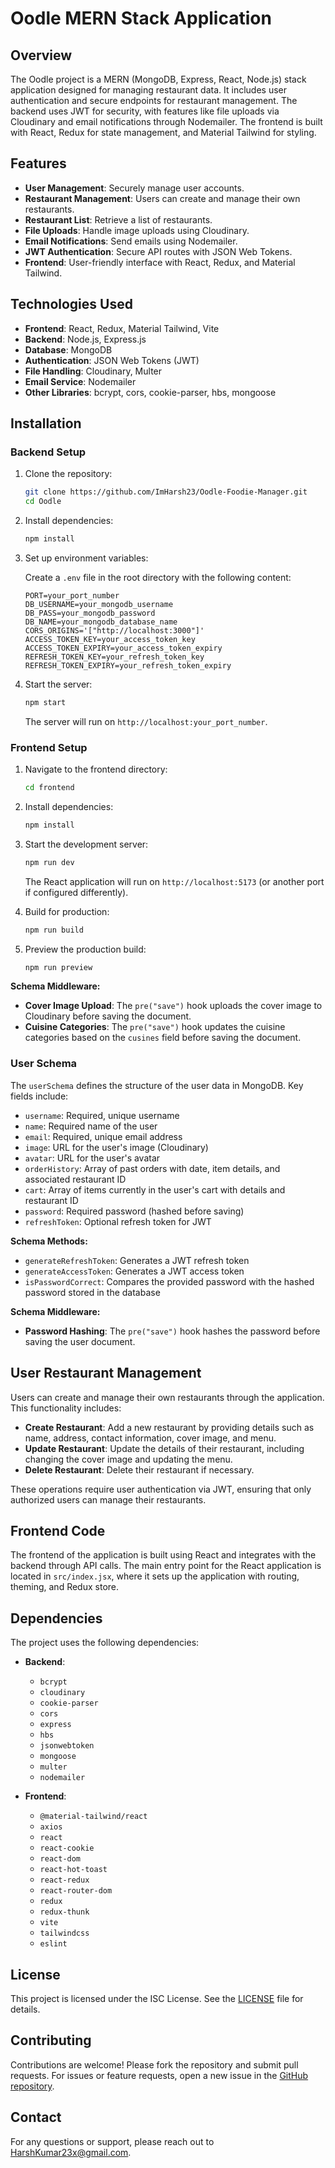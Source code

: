 # Oodle MERN Stack Application

## Overview

The Oodle project is a MERN (MongoDB, Express, React, Node.js) stack application designed for managing restaurant data. It includes user authentication and secure endpoints for restaurant management. The backend uses JWT for security, with features like file uploads via Cloudinary and email notifications through Nodemailer. The frontend is built with React, Redux for state management, and Material Tailwind for styling.

## Features

- **User Management**: Securely manage user accounts.
- **Restaurant Management**: Users can create and manage their own restaurants.
- **Restaurant List**: Retrieve a list of restaurants.
- **File Uploads**: Handle image uploads using Cloudinary.
- **Email Notifications**: Send emails using Nodemailer.
- **JWT Authentication**: Secure API routes with JSON Web Tokens.
- **Frontend**: User-friendly interface with React, Redux, and Material Tailwind.

## Technologies Used

- **Frontend**: React, Redux, Material Tailwind, Vite
- **Backend**: Node.js, Express.js
- **Database**: MongoDB
- **Authentication**: JSON Web Tokens (JWT)
- **File Handling**: Cloudinary, Multer
- **Email Service**: Nodemailer
- **Other Libraries**: bcrypt, cors, cookie-parser, hbs, mongoose

## Installation

### Backend Setup

1. Clone the repository:

   ```bash
   git clone https://github.com/ImHarsh23/Oodle-Foodie-Manager.git
   cd Oodle
   ```

2. Install dependencies:

   ```bash
   npm install
   ```

3. Set up environment variables:

   Create a `.env` file in the root directory with the following content:

   ```env
   PORT=your_port_number
   DB_USERNAME=your_mongodb_username
   DB_PASS=your_mongodb_password
   DB_NAME=your_mongodb_database_name
   CORS_ORIGINS='["http://localhost:3000"]'
   ACCESS_TOKEN_KEY=your_access_token_key
   ACCESS_TOKEN_EXPIRY=your_access_token_expiry
   REFRESH_TOKEN_KEY=your_refresh_token_key
   REFRESH_TOKEN_EXPIRY=your_refresh_token_expiry
   ```

4. Start the server:
   ```bash
   npm start
   ```
   The server will run on `http://localhost:your_port_number`.

### Frontend Setup

1. Navigate to the frontend directory:

   ```bash
   cd frontend
   ```

2. Install dependencies:

   ```bash
   npm install
   ```

3. Start the development server:

   ```bash
   npm run dev
   ```

   The React application will run on `http://localhost:5173` (or another port if configured differently).

4. Build for production:

   ```bash
   npm run build
   ```

5. Preview the production build:
   ```bash
   npm run preview
   ```

**Schema Middleware:**

- **Cover Image Upload**: The `pre("save")` hook uploads the cover image to Cloudinary before saving the document.
- **Cuisine Categories**: The `pre("save")` hook updates the cuisine categories based on the `cusines` field before saving the document.

### User Schema

The `userSchema` defines the structure of the user data in MongoDB. Key fields include:

- `username`: Required, unique username
- `name`: Required name of the user
- `email`: Required, unique email address
- `image`: URL for the user's image (Cloudinary)
- `avatar`: URL for the user's avatar
- `orderHistory`: Array of past orders with date, item details, and associated restaurant ID
- `cart`: Array of items currently in the user's cart with details and restaurant ID
- `password`: Required password (hashed before saving)
- `refreshToken`: Optional refresh token for JWT

**Schema Methods:**

- `generateRefreshToken`: Generates a JWT refresh token
- `generateAccessToken`: Generates a JWT access token
- `isPasswordCorrect`: Compares the provided password with the hashed password stored in the database

**Schema Middleware:**

- **Password Hashing**: The `pre("save")` hook hashes the password before saving the user document.

## User Restaurant Management

Users can create and manage their own restaurants through the application. This functionality includes:

- **Create Restaurant**: Add a new restaurant by providing details such as name, address, contact information, cover image, and menu.
- **Update Restaurant**: Update the details of their restaurant, including changing the cover image and updating the menu.
- **Delete Restaurant**: Delete their restaurant if necessary.

These operations require user authentication via JWT, ensuring that only authorized users can manage their restaurants.

## Frontend Code

The frontend of the application is built using React and integrates with the backend through API calls. The main entry point for the React application is located in `src/index.jsx`, where it sets up the application with routing, theming, and Redux store.

## Dependencies

The project uses the following dependencies:

- **Backend**:

  - `bcrypt`
  - `cloudinary`
  - `cookie-parser`
  - `cors`
  - `express`
  - `hbs`
  - `jsonwebtoken`
  - `mongoose`
  - `multer`
  - `nodemailer`

- **Frontend**:
  - `@material-tailwind/react`
  - `axios`
  - `react`
  - `react-cookie`
  - `react-dom`
  - `react-hot-toast`
  - `react-redux`
  - `react-router-dom`
  - `redux`
  - `redux-thunk`
  - `vite`
  - `tailwindcss`
  - `eslint`

## License

This project is licensed under the ISC License. See the [LICENSE](LICENSE) file for details.

## Contributing

Contributions are welcome! Please fork the repository and submit pull requests. For issues or feature requests, open a new issue in the [GitHub repository](https://github.com/ImHarsh23/Oodle).

## Contact

For any questions or support, please reach out to [HarshKumar23x@gmail.com](mailto:HarshKumar23x@gmail.com).
